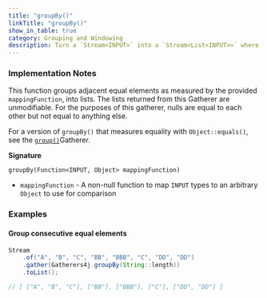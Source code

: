 ```yaml
---
title: "groupBy()"
linkTitle: "groupBy()"
show_in_table: true
category: Grouping and Windowing
description: Turn a `Stream<INPUT>` into a `Stream<List<INPUT>>` where adjacent equal elements are in the same `List` and equality is measured by the given `mappingFunction`.
---
```



### Implementation Notes

This function groups adjacent equal elements as measured by the provided `mappingFunction`, into lists. 
The lists returned from this Gatherer are unmodifiable.
For the purposes of this gatherer, nulls are equal to each other but not equal to anything else. 

For a version of `groupBy()` that measures equality with `Object::equals()`, see the [`group()`](/gatherers4j/gatherers/grouping-and-windowing/group/)Gatherer.

**Signature**

`groupBy(Function<INPUT, Object> mappingFunction)`
* `mappingFunction` - A non-null function to map `INPUT` types to an arbitrary `Object` to use for comparison

### Examples

#### Group consecutive equal elements

```java
Stream
    .of("A", "B", "C", "BB", "BBB", "C", "DD", "DD")
    .gather(Gatherers4j.groupBy(String::length))
    .toList();

// [ ["A", "B", "C"], ["BB"], ["BBB"], ["C"], ["DD", "DD"] ]
```


